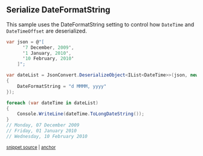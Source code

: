 ## Serialize DateFormatString

This sample uses the DateFormatString setting to control how `DateTime` and `DateTimeOffset` are deserialized.

<!-- snippet: DeserializeDateFormatString -->
<a id='snippet-deserializedateformatstring'></a>
```cs
var json = @"[
      '7 December, 2009',
      '1 January, 2010',
      '10 February, 2010'
    ]";

var dateList = JsonConvert.DeserializeObject<IList<DateTime>>(json, new JsonSerializerSettings
{
    DateFormatString = "d MMMM, yyyy"
});

foreach (var dateTime in dateList)
{
    Console.WriteLine(dateTime.ToLongDateString());
}
// Monday, 07 December 2009
// Friday, 01 January 2010
// Wednesday, 10 February 2010
```
<sup><a href='/src/Tests/Documentation/Samples/Serializer/DeserializeDateFormatString.cs#L33-L52' title='Snippet source file'>snippet source</a> | <a href='#snippet-deserializedateformatstring' title='Start of snippet'>anchor</a></sup>
<!-- endSnippet -->
